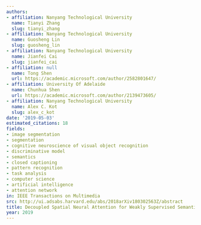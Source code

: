 ```yaml
---
authors:
- affiliation: Nanyang Technological University
  name: Tianyi Zhang
  slug: tianyi_zhang
- affiliation: Nanyang Technological University
  name: Guosheng Lin
  slug: guosheng_lin
- affiliation: Nanyang Technological University
  name: Jianfei Cai
  slug: jianfei_cai
- affiliation: null
  name: Tong Shen
  url: https://academic.microsoft.com/author/2582801647/
- affiliation: University Of Adelaide
  name: Chunhua Shen
  url: https://academic.microsoft.com/author/2139473605/
- affiliation: Nanyang Technological University
  name: Alex C. Kot
  slug: alex_c_kot
date: '2019-05-03'
estimated_citations: 18
fields:
- image segmentation
- segmentation
- cognitive neuroscience of visual object recognition
- discriminative model
- semantics
- closed captioning
- pattern recognition
- task analysis
- computer science
- artificial intelligence
- attention network
in: IEEE Transactions on Multimedia
src: http://ui.adsabs.harvard.edu/abs/2018arXiv180302563Z/abstract
title: Decoupled Spatial Neural Attention for Weakly Supervised Semantic Segmentation
year: 2019
---
```

